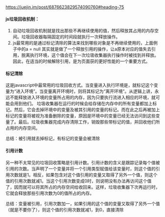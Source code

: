 https://juejin.im/post/6876623829574090760#heading-75

#### js垃圾回收机制：

1. 自动垃圾回收机制就是找出那些不再继续使用的值，然后释放其占用的内存空间。垃圾回收器每隔固定的时间段就执行一次释放操作。
2. js最常用的是通过标记清除的算法来找到哪些对象是不再继续使用的，上面例子中的a = null 其实就是做了一个释放引用的操作，让a原本对应的值失去引用，脱离执行环境，这个值会在下一次垃圾收集器执行操作时被找到并释放。因此，在适当的时候解除引用，是为页面获的更好性能的一个重要方式。

#### 标记清除

这是javascript中最常用的垃圾回收方式。当变量进入执行环境是，就标记这个变量为“进入环境”。当变量离开环境时，则将其标记为“离开环境”。从逻辑上讲，永远不能释放进入环境的变量所占用的内存，因为只要执行流进入相应的环境，就可能会用到他们。 垃圾收集器在运行的时候会给存储在内存中的所有变量都加上标记。然后，它会去掉环境中的变量及被其引用的变量的标记。而在此之后再被加上标记的变量将被视为准备删除的变量，原因是环境中的变量已经无法访问到这些变量了。最后。垃圾收集器完成内存清除工作，销毁那些带标记的值，并回收他们所占用的内存空间。

总结：被引用就去掉标记，有标记的变量会被清除

#### 引用计数

另一种不太常见的垃圾回收策略是引用计数。引用计数的含义是跟踪记录每个值被引用的次数。当声明了一个变量并将一个引用类型赋值给该变量时，则这个值的引用次数就是1。相反，如果包含对这个值引用的变量又取得了另外一个值，则这个值的引用次数就减1。当这个引用次数变成0时，则说明没有办法再访问这个值了，因而就可以将其所占的内存空间给收回来。这样，垃圾收集器下次再运行时，它就会释放那些引用次数为0的值所占的内存。

总结：变量被引用，引用次数加一，如果引用的这个值的变量又取得了另外一个值（就是不要你了），则这个值的引用次数就减1，到0，直接清除

